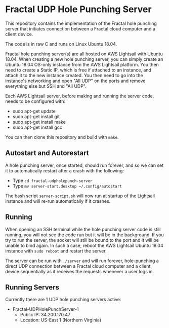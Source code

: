# Fractal UDP Hole Punching Server

This repository contains the implementation of the Fractal hole punching server that initiates connection between a Fractal cloud computer and a client device.

The code is in raw C and runs on Linux Ubuntu 18.04.

Fractal hole punching server(s) are all hosted on AWS Lightsail with Ubuntu 18.04. When creating a new hole punching server, you can simply create an Ubuntu 18.04 OS-only instance from the AWS Lightsail platform. You then need to create a Static IP, which is free if attached to an instance, and attach it to the new instance created. You then need to go into the instance's networking and open "All UDP" on the ports and remove everything else but SSH and "All UDP".

Each AWS Lightsail server, before making and running the server code, needs to be configured with:
- sudo apt-get update
- sudo apt-get install git
- sudo apt-get install make
- sudo apt-get install gcc

You can then clone this repository and build with `make`.

## Autostart and Autorestart

A hole punching server, once started, should run forever, and so we can set it to automatically restart after a crash with the following:
- Type `cd fractal-udpholepunch-server`
- Type `mv server-start.desktop ~/.config/autostart`

The bash script `server-script.sh` will now run at startup of the Lightsail instance and will re-run automatically if it crashes.

## Running

When opening an SSH terminal while the hole punching server code is still running, you will not see the code run but it will be in the background. If you try to run the server, the socket will still be bound to the port and it will be unable to bind again. In such a case, reboot the AWS Lightsail Ubuntu 18.04 instance with `sudo reboot` and restart the server.

The server can be run with `./server` and will run forever, hole-punching a direct UDP connection between a Fractal cloud computer and a client device sequentially as it receives the requests whenever a user logs in.

## Running Servers

Currently there are 1 UDP hole punching servers active:
- Fractal-UDPHolePunchServer-1
    - Public IP: 34.200.170.47
    - Location: US-East 1 (Northern Virginia)
